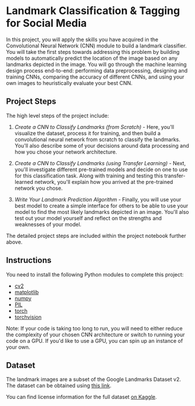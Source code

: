 
# Landmark Classification & Tagging for Social Media 
In this project, you will apply the skills you have acquired in the Convolutional Neural Network (CNN) module to build a landmark classifier. You will take the first steps towards addressing this problem by building models to automatically predict the location of the image based on any landmarks depicted in the image. You will go through the machine learning design process end-to-end: performing data preprocessing, designing and training CNNs, comparing the accuracy of different CNNs, and using your own images to heuristically evaluate your best CNN.


## Project Steps
The high level steps of the project include:

1. *Create a CNN to Classify Landmarks (from Scratch)* - Here, you'll visualize the dataset, process it for training, and then build a convolutional neural network from scratch to classify the landmarks. You'll also describe some of your decisions around data processing and how you chose your network architecture.

2. *Create a CNN to Classify Landmarks (using Transfer Learning)* - Next, you'll investigate different pre-trained models and decide on one to use for this classification task. Along with training and testing this transfer-learned network, you'll explain how you arrived at the pre-trained network you chose.

3. *Write Your Landmark Prediction Algorithm* - Finally, you will use your best model to create a simple interface for others to be able to use your model to find the most likely landmarks depicted in an image. You'll also test out your model yourself and reflect on the strengths and weaknesses of your model.

The detailed project steps are included within the project notebook further above.


## Instructions
You need to install the following Python modules to complete this project:
- [cv2](https://docs.opencv.org/4.5.2/)
- [matplotlib](https://matplotlib.org/)
- [numpy](https://numpy.org/)
- [PIL](https://pillow.readthedocs.io/en/stable/)
- [torch](https://pytorch.org/)
- [torchvision](https://pytorch.org/vision/stable/index.html)

Note: If your code is taking too long to run, you will need to either reduce the complexity of your chosen CNN architecture or switch to running your code on a GPU. If you'd like to use a GPU, you can spin up an instance of your own.

## Dataset
The landmark images are a subset of the Google Landmarks Dataset v2. The dataset can be obtained using [this link](https://udacity-dlnfd.s3-us-west-1.amazonaws.com/datasets/landmark_images.zip).

You can find license information for the full dataset [on Kaggle](https://www.kaggle.com/google/google-landmarks-dataset).
